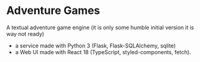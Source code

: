 # Adventure Games

A textual adventure game engine (it is only some humble initial version it is way not ready)

- a service made with Python 3 (Flask, Flask-SQLAlchemy, sqlite)
- a Web UI made with React 18 (TypeScript, styled-components, fetch).
